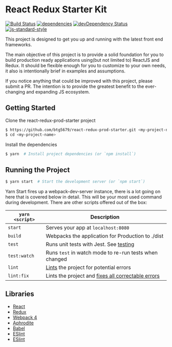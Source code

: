 # React Redux Starter Kit

[![Build Status](https://travis-ci.org/btg5679/react-redux-prod-starter.svg?branch=master)](https://travis-ci.org/btg5679/react-redux-prod-starter?branch=master)
[![dependencies](https://david-dm.org/btg5679/react-redux-prod-starter.svg)](https://david-dm.org/btg5679/react-redux-prod-starter)
[![devDependency Status](https://david-dm.org/btg5679/react-redux-prod-starter/dev-status.svg)](https://david-dm.org/btg5679/react-redux-prod-starter#info=devDependencies)
[![js-standard-style](https://img.shields.io/badge/code%20style-standard-brightgreen.svg)](http://standardjs.com/)

This project is designed to get you up and running with the latest front end frameworks.

The main objective of this project is to provide a solid foundation for you to build production ready applications using(but not limited to) ReactJS and Redux.  It should be flexible enough for you to customize to your own needs, it also is intentionally brief in examples and assumptions.

If you notice anything that could be improved with this project, please submit a PR.  The intention is to provide the greatest benefit to the ever-changing and expanding JS ecosystem.

## Getting Started
Clone the react-redux-prod-starter project
```bash
$ https://github.com/btg5679/react-redux-prod-starter.git <my-project-name>
$ cd <my-project-name>
```
Install the dependencies
```bash
$ yarn  # Install project dependencies (or `npm install`)
```

## Running the Project
```bash
$ yarn start  # Start the development server (or `npm start`)
```
Yarn Start fires up a webpack-dev-server instance, there is a lot going on here that is covered below in detail.  This will be your most used command during development.  There are other scripts offered out of the box:

|`yarn <script>`    |Description|
|-------------------|-----------|
|`start`            |Serves your app at `localhost:8080`|
|`build`            |Webpacks the application for Production to ./dist|
|`test`             |Runs unit tests with Jest. See [testing](#testing)|
|`test:watch`       |Runs `test` in watch mode to re-run tests when changed|
|`lint`             |[Lints](http://stackoverflow.com/questions/8503559/what-is-linting) the project for potential errors|
|`lint:fix`         |Lints the project and [fixes all correctable errors](http://eslint.org/docs/user-guide/command-line-interface.html#fix)|

## Libraries
* [React](#react)
* [Redux](#redux)
* [Webpack 4](#webpack)
* [Aphrodite](#aphrodite)
* [Babel](#babel)
* [ESlint](#eslint)
* [ESlint](#eslint)



